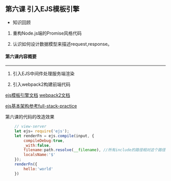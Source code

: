 ## 第六课   引入EJS模板引擎


- 知识回顾

1. 重构Node.js端的Promise风格代码

2. 认识如何设计数据模型来描述request,response。


#### 第六课内容概要
------------------------------------------------

1. 引入EJS中间件处理服务端渲染

2. 引入webpack2构建前端代码

[ejs模板引擎文档](https://github.com/mde/ejs)
[webpack2文档](https://webpack.js.org/concepts/)

[ejs基本架构参考full-stack-practice](https://github.com/slashhuang/full-stack-practice/blob/master/view-engine/ejs.md)


第六课的代码的改造效果

```js
    // view-server
    let ejs= require('ejs');
    let renderFn = ejs.compile(input, {
        compileDebug:true,
        _with:false,
        filename:path.resolve(__filename), //所有include的路径相对这个路径
        localsName:'$'
    });
    renderFn({
        hello:'world'
    })

```
















